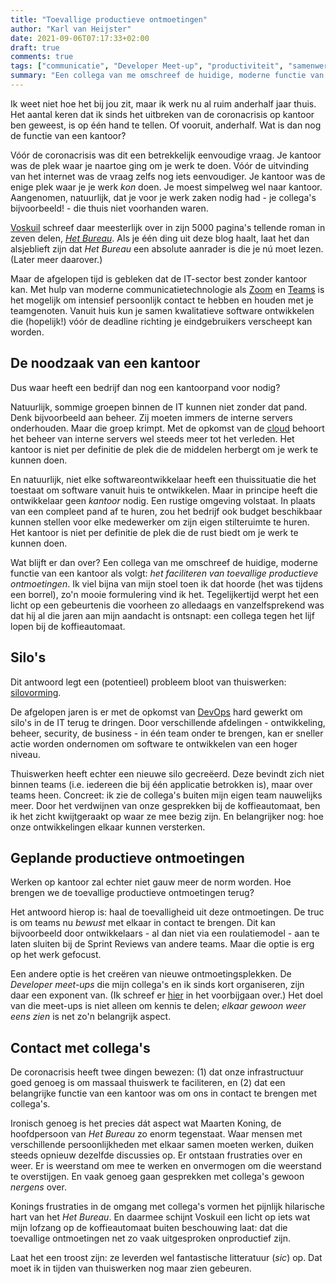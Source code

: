 ```yaml
---
title: "Toevallige productieve ontmoetingen"
author: "Karl van Heijster"
date: 2021-09-06T07:17:33+02:00
draft: true
comments: true
tags: ["communicatie", "Developer Meet-up", "productiviteit", "samenwerking", "software ontwikkelen", "thuiswerken", "waarde", "werkplezier"]
summary: "Een collega van me omschreef de huidige, moderne functie van een kantoor als volgt: *het faciliteren van toevallige productieve ontmoetingen*. Ik viel bijna van mijn stoel toen ik dat hoorde (het was tijdens een borrel), zo'n mooie formulering vind ik het. Tegelijkertijd werpt het een licht op een gebeurtenis die voorheen zo alledaags en vanzelfsprekend was dat hij al die jaren aan mijn aandacht is ontsnapt: een collega tegen het lijf lopen bij de koffieautomaat."
---
```


Ik weet niet hoe het bij jou zit, maar ik werk nu al ruim anderhalf jaar thuis. Het aantal keren dat ik sinds het uitbreken van de coronacrisis op kantoor ben geweest, is op één hand te tellen. Of vooruit, anderhalf. Wat is dan nog de functie van een kantoor?


Vóór de coronacrisis was dit een betrekkelijk eenvoudige vraag. Je kantoor was de plek waar je naartoe ging om je werk te doen. Vóór de uitvinding van het internet was de vraag zelfs nog iets eenvoudiger. Je kantoor was de enige plek waar je je werk *kon* doen. Je moest simpelweg wel naar kantoor. Aangenomen, natuurlijk, dat je voor je werk zaken nodig had - je collega's bijvoorbeeld! - die thuis niet voorhanden waren. 


[Voskuil](https://nl.wikipedia.org/wiki/J.J._Voskuil_(schrijver)) schreef daar meesterlijk over in zijn 5000 pagina's tellende roman in zeven delen, [*Het Bureau*](https://nl.wikipedia.org/wiki/Het_Bureau). Als je één ding uit deze blog haalt, laat het dan alsjeblieft zijn dat *Het Bureau* een absolute aanrader is die je nú moet lezen. (Later meer daarover.)


Maar de afgelopen tijd is gebleken dat de IT-sector best zonder kantoor kan. Met hulp van moderne communicatietechnologie als [Zoom](https://zoom.us/) en [Teams](https://www.microsoft.com/nl-nl/microsoft-teams/log-in) is het mogelijk om intensief persoonlijk contact te hebben en houden met je teamgenoten. Vanuit huis kun je samen kwalitatieve software ontwikkelen die (hopelijk!) vóór de deadline richting je eindgebruikers verscheept kan worden.


## De noodzaak van een kantoor


Dus waar heeft een bedrijf dan nog een kantoorpand voor nodig?


Natuurlijk, sommige groepen binnen de IT kunnen niet zonder dat pand. Denk bijvoorbeeld aan beheer. Zij moeten immers de interne servers onderhouden. Maar die groep krimpt. Met de opkomst van de [cloud](https://nl.wikipedia.org/wiki/Cloud_computing) behoort het beheer van interne servers wel steeds meer tot het verleden. Het kantoor is niet per definitie de plek die de middelen herbergt om je werk te kunnen doen.


En natuurlijk, niet elke softwareontwikkelaar heeft een thuissituatie die het toestaat om software vanuit huis te ontwikkelen. Maar in principe heeft die ontwikkelaar geen *kantoor* nodig. Een rustige omgeving volstaat. In plaats van een compleet pand af te huren, zou het bedrijf ook budget beschikbaar kunnen stellen voor elke medewerker om zijn eigen stilteruimte te huren. Het kantoor is niet per definitie de plek die de rust biedt om je werk te kunnen doen.


Wat blijft er dan over? Een collega van me omschreef de huidige, moderne functie van een kantoor als volgt: *het faciliteren van toevallige productieve ontmoetingen*. Ik viel bijna van mijn stoel toen ik dat hoorde (het was tijdens een borrel), zo'n mooie formulering vind ik het. Tegelijkertijd werpt het een licht op een gebeurtenis die voorheen zo alledaags en vanzelfsprekend was dat hij al die jaren aan mijn aandacht is ontsnapt: een collega tegen het lijf lopen bij de koffieautomaat.


## Silo's


Dit antwoord legt een (potentieel) probleem bloot van thuiswerken: [silovorming](https://www.lightercapital.com/blog/what-are-organizational-silos/). 


De afgelopen jaren is er met de opkomst van [DevOps](https://azure.microsoft.com/nl-nl/overview/what-is-devops/) hard gewerkt om silo's in de IT terug te dringen. Door verschillende afdelingen - ontwikkeling, beheer, security, de business - in één team onder te brengen, kan er sneller actie worden ondernomen om software te ontwikkelen van een hoger niveau. 


Thuiswerken heeft echter een nieuwe silo gecreëerd. Deze bevindt zich niet binnen teams (i.e. iedereen die bij één applicatie betrokken is), maar over teams heen. Concreet: ik zie de collega's buiten mijn eigen team nauwelijks meer. Door het verdwijnen van onze gesprekken bij de koffieautomaat, ben ik het zicht kwijtgeraakt op waar ze mee bezig zijn. En belangrijker nog: hoe onze ontwikkelingen elkaar kunnen versterken.


## Geplande productieve ontmoetingen


Werken op kantoor zal echter niet gauw meer de norm worden. Hoe brengen we de toevallige productieve ontmoetingen terug?


Het antwoord hierop is: haal de toevalligheid uit deze ontmoetingen. De truc is om teams nu *bewust* met elkaar in contact te brengen. Dit kan bijvoorbeeld door ontwikkelaars - al dan niet via een roulatiemodel - aan te laten sluiten bij de Sprint Reviews van andere teams. Maar die optie is erg op het werk gefocust.


Een andere optie is het creëren van nieuwe ontmoetingsplekken. De *Developer meet-ups* die mijn collega's en ik sinds kort organiseren, zijn daar een exponent van. (Ik schreef er [hier](/blog/21/07/presenteren-voor-programmeurs/) in het voorbijgaan over.) Het doel van die meet-ups is niet alleen om kennis te delen; *elkaar gewoon weer eens zien* is net zo'n belangrijk aspect.


## Contact met collega's


De coronacrisis heeft twee dingen bewezen: (1) dat onze infrastructuur goed genoeg is om massaal thuiswerk te faciliteren, en (2) dat een belangrijke functie van een kantoor was om ons in contact te brengen met collega's. 


Ironisch genoeg is het precies dát aspect wat Maarten Koning, de hoofdpersoon van *Het Bureau* zo enorm tegenstaat. Waar mensen met verschillende persoonlijkheden met elkaar samen moeten werken, duiken steeds opnieuw dezelfde discussies op. Er ontstaan frustraties over en weer. Er is weerstand om mee te werken en onvermogen om die weerstand te overstijgen. En vaak genoeg gaan gesprekken met collega's gewoon *nergens* over.


Konings frustraties in de omgang met collega's vormen het pijnlijk hilarische hart van het *Het Bureau*. En daarmee schijnt Voskuil een licht op iets wat mijn lofzang op de koffieautomaat buiten beschouwing laat: dat die toevallige ontmoetingen net zo vaak uitgesproken onproductief zijn.


Laat het een troost zijn: ze leverden wel fantastische litteratuur (*sic*) op. Dat moet ik in tijden van thuiswerken nog maar zien gebeuren. 
